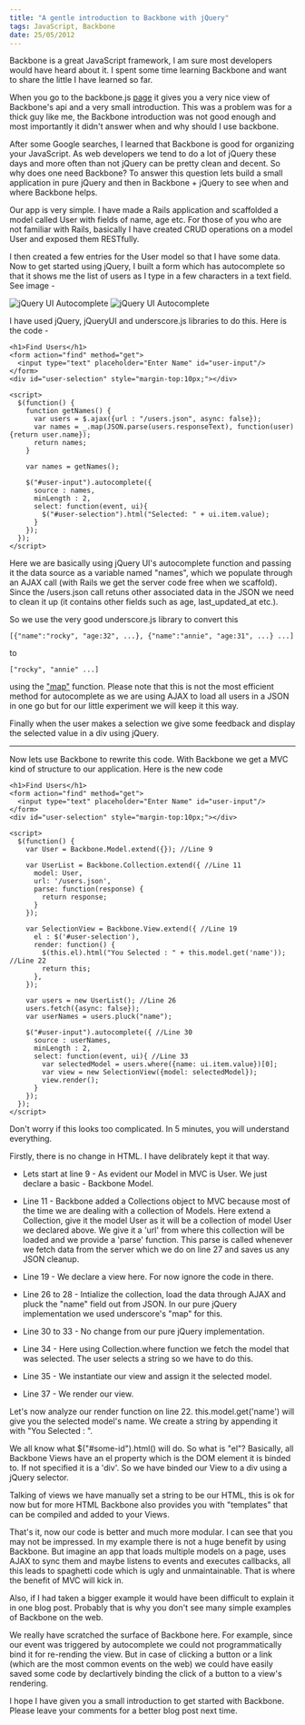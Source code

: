 ```yaml
--- 
title: "A gentle introduction to Backbone with jQuery"
tags: JavaScript, Backbone
date: 25/05/2012
---
```


Backbone is a great JavaScript framework, I am sure most developers would have heard about it. I spent some time learning Backbone and want to share the little I have learned so far.

When you go to the backbone.js [page](http://backbonejs.org) it gives you a very nice view of Backbone's api and a very small introduction. This was a problem was for a thick guy like me, the Backbone introduction was not good enough and most importantly it didn't answer when and why should I use backbone.

After some Google searches, I learned that Backbone is good for organizing your JavaScript. As web developers we tend to do a lot of jQuery these days and more often than not jQuery can be pretty clean and decent. So why does one need Backbone? To answer this question lets build a small application in pure jQuery and then in Backbone + jQuery to see when and where Backbone helps.

Our app is very simple. I have made a Rails application and scaffolded a model called User with fields of name, age etc. For those of you who are not familiar with Rails, basically I have created CRUD operations on a model User and exposed them RESTfully.

I then created a few entries for the User model so that I have some data. Now to get started using jQuery, I built a form which has autocomplete so that it shows me the list of users as I type in a few characters in a text field. See image -

![jQuery UI Autocomplete](/images/autocomplete.png "Autocomplete")
![jQuery UI Autocomplete](/images/autocomplete_selected.png "Autocomplete")

I have used jQuery, jQueryUI and underscore.js libraries to do this. Here is the code -

    <h1>Find Users</h1>
    <form action="find" method="get">
      <input type="text" placeholder="Enter Name" id="user-input"/>
    </form>
    <div id="user-selection" style="margin-top:10px;"></div>

    <script>
      $(function() {
        function getNames() {
          var users = $.ajax({url : "/users.json", async: false});
          var names = _.map(JSON.parse(users.responseText), function(user){return user.name});
          return names;
        }
        
        var names = getNames();
        
        $("#user-input").autocomplete({
          source : names,
          minLength : 2,
          select: function(event, ui){
            $("#user-selection").html("Selected: " + ui.item.value);
          }
        });
      });
    </script>

Here we are basically using jQuery UI's autocomplete function and passing it the data source as a variable named "names", which we populate through an AJAX call (with Rails we get the server code free when we scaffold). Since the /users.json call retuns other associated data in the JSON we need to clean it up (it contains other fields such as age, last_updated_at etc.).

So we use the very good underscore.js library to convert this 

    [{"name":"rocky", "age:32", ...}, {"name":"annie", "age:31", ...} ...] 

to 

    ["rocky", "annie" ...] 

using the ["map"](http://underscorejs.org/#map) function. Please note that this is not the most efficient method for autocomplete as we are using AJAX to load all users in a JSON in one go but for our little experiment we will keep it this way.

Finally when the user makes a selection we give some feedback and display the selected value in a div using jQuery.

-----------------------------------------------

Now lets use Backbone to rewrite this code. With Backbone we get a MVC kind of structure to our application. Here is the new code

    <h1>Find Users</h1>
    <form action="find" method="get">
      <input type="text" placeholder="Enter Name" id="user-input"/>
    </form>
    <div id="user-selection" style="margin-top:10px;"></div>

    <script>
      $(function() {
        var User = Backbone.Model.extend({}); //Line 9

        var UserList = Backbone.Collection.extend({ //Line 11
          model: User,
          url: '/users.json',
          parse: function(response) {
            return response;
          }
        });

        var SelectionView = Backbone.View.extend({ //Line 19
          el : $('#user-selection'),
          render: function() {
            $(this.el).html("You Selected : " + this.model.get('name')); //Line 22
            return this;
          },
        });

        var users = new UserList(); //Line 26
        users.fetch({async: false});
        var userNames = users.pluck("name");

        $("#user-input").autocomplete({ //Line 30
          source : userNames,
          minLength : 2,
          select: function(event, ui){ //Line 33
            var selectedModel = users.where({name: ui.item.value})[0];
            var view = new SelectionView({model: selectedModel});
            view.render();
          }
        });
      });
    </script>


Don't worry if this looks too complicated. In 5 minutes, you will understand everything.

Firstly, there is no change in HTML. I have delibrately kept it that way.

- Lets start at line 9 - As evident our Model in MVC is User. We just declare a basic - Backbone Model.

- Line 11 - Backbone added a Collections object to MVC because most of the time we are dealing with a collection of Models. Here extend a Collection, give it the model User as it will be a collection of model User we declared above. We give it a 'url' from where this collection will be loaded and we provide a 'parse' function. This parse is called whenever we fetch data from the server which we do on line 27 and saves us any JSON cleanup.

- Line 19 - We declare a view here. For now ignore the code in there.

- Line 26 to 28 - Intialize the collection, load the data through AJAX and pluck the "name" field out from JSON. In our pure jQuery implementation we used underscore's "map" for this.

- Line 30 to 33 - No change from our pure jQuery implementation.

- Line 34 - Here using Collection.where function we fetch the model that was selected. The user selects a string so we have to do this.

- Line 35 - We instantiate our view and assign it the selected model.

- Line 37 - We render our view.

Let's now analyze our render function on line 22. this.model.get('name') will give you the selected model's name. We create a string by appending it with "You Selected : ".

We all know what $("#some-id").html() will do. So what is "el"? Basically, all Backbone Views have an el property which is the DOM element it is binded to. If not specified it is a 'div'. So we have binded our View to a div using a jQuery selector.

Talking of views we have manually set a string to be our HTML, this is ok for now but for more HTML Backbone also provides you with "templates" that can be compiled and added to your Views.

That's it, now our code is better and much more modular. I can see that you may not be impressed. In my example there is not a huge benefit by using Backbone. But imagine an app that loads multiple models on a page, uses AJAX to sync them and maybe listens to events and executes callbacks, all this leads to spaghetti code which is ugly and unmaintainable. That is where the benefit of MVC will kick in.

Also, if I had taken a bigger example it would have been difficult to explain it in one blog post. Probably that is why you don't see many simple examples of Backbone on the web.

We really have scratched the surface of Backbone here. For example, since our event was triggered by autocomplete we could not programmatically bind it for re-rending the view. But in case of clicking a button or a link (which are the most common events on the web) we could have easily saved some code by declartively binding the click of a button to a view's rendering.

I hope I have given you a small introduction to get started with Backbone. Please leave your comments for a better blog post next time.
